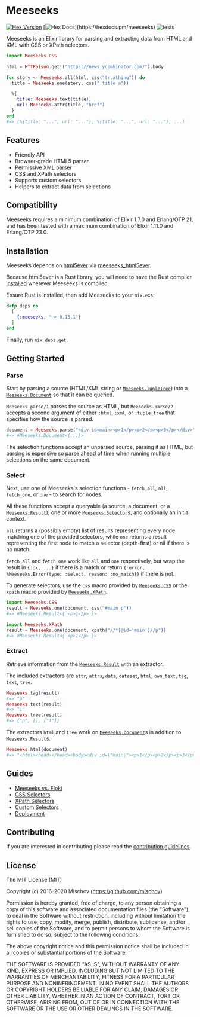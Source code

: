 # Meeseeks

[![Hex Version](https://img.shields.io/hexpm/v/meeseeks.svg?style=flat&color=%23714a94)](https://hex.pm/packages/meeseeks)
[![Hex Docs](https://img.shields.io/badge/hex-docs-%23714a94.svg?style=flat")](https://hexdocs.pm/meeseeks)
![tests](https://github.com/mischov/meeseeks/workflows/tests/badge.svg)

Meeseeks is an Elixir library for parsing and extracting data from HTML and XML with CSS or XPath selectors.

```elixir
import Meeseeks.CSS

html = HTTPoison.get!("https://news.ycombinator.com/").body

for story <- Meeseeks.all(html, css("tr.athing")) do
  title = Meeseeks.one(story, css(".title a"))

  %{
    title: Meeseeks.text(title),
    url: Meeseeks.attr(title, "href")
  }
end
#=> [%{title: "...", url: "..."}, %{title: "...", url: "..."}, ...]
```

## Features

- Friendly API
- Browser-grade HTML5 parser
- Permissive XML parser
- CSS and XPath selectors
- Supports custom selectors
- Helpers to extract data from selections

## Compatibility

Meeseeks requires a minimum combination of Elixir 1.7.0 and Erlang/OTP 21, and has been tested with a maximum combination of Elixir 1.11.0 and Erlang/OTP 23.0.

## Installation

Meeseeks depends on [html5ever](https://github.com/servo/html5ever) via [meeseeks_html5ever](https://github.com/mischov/meeseeks_html5ever).

Because html5ever is a Rust library, you will need to have the Rust compiler [installed](https://www.rust-lang.org/tools/install) wherever Meeseeks is compiled.

Ensure Rust is installed, then add Meeseeks to your `mix.exs`:

```elixir
defp deps do
  [
    {:meeseeks, "~> 0.15.1"}
  ]
end
```

Finally, run `mix deps.get`.

## Getting Started

### Parse

Start by parsing a source (HTML/XML string or [`Meeseeks.TupleTree`](https://hexdocs.pm/meeseeks/Meeseeks.TupleTree.html)) into a [`Meeseeks.Document`](https://hexdocs.pm/meeseeks/Meeseeks.Document.html) so that it can be queried.

`Meeseeks.parse/1` parses the source as HTML, but `Meeseeks.parse/2` accepts a second argument of either `:html`, `:xml`, or `:tuple_tree` that specifies how the source is parsed.

```elixir
document = Meeseeks.parse("<div id=main><p>1</p><p>2</p><p>3</p></div>")
#=> #Meeseeks.Document<{...}>
```

The selection functions accept an unparsed source, parsing it as HTML, but parsing is expensive so parse ahead of time when running multiple selections on the same document.

### Select

Next, use one of Meeseeks's selection functions - `fetch_all`, `all`, `fetch_one`, or `one` - to search for nodes.

All these functions accept a queryable (a source, a document, or a [`Meeseeks.Result`](https://hexdocs.pm/meeseeks/Meeseeks.Result.html)), one or more [`Meeseeks.Selector`](https://hexdocs.pm/meeseeks/Meeseeks.Selector.html)s, and optionally an initial context.

`all` returns a (possibly empty) list of results representing every node matching one of the provided selectors, while `one` returns a result representing the first node to match a selector (depth-first) or nil if there is no match.

`fetch_all` and `fetch_one` work like `all` and `one` respectively, but wrap the result in `{:ok, ...}` if there is a match or return `{:error, %Meeseeks.Error{type: :select, reason: :no_match}}` if there is not.

To generate selectors, use the `css` macro provided by [`Meeseeks.CSS`](https://hexdocs.pm/meeseeks/Meeseeks.CSS.html) or the `xpath` macro provided by [`Meeseeks.XPath`](https://hexdocs.pm/meeseeks/Meeseeks.XPath.html).

```elixir
import Meeseeks.CSS
result = Meeseeks.one(document, css("#main p"))
#=> #Meeseeks.Result<{ <p>1</p> }>

import Meeseeks.XPath
result = Meeseeks.one(document, xpath("//*[@id='main']//p"))
#=> #Meeseeks.Result<{ <p>1</p> }>
```

### Extract

Retrieve information from the [`Meeseeks.Result`](https://hexdocs.pm/meeseeks/Meeseeks.Result.html) with an extractor.

The included extractors are `attr`, `attrs`, `data`, `dataset`, `html`, `own_text`, `tag`, `text`, `tree`.

```elixir
Meeseeks.tag(result)
#=> "p"
Meeseeks.text(result)
#=> "1"
Meeseeks.tree(result)
#=> {"p", [], ["1"]}
```

The extractors `html` and `tree` work on [`Meeseeks.Document`](https://hexdocs.pm/meeseeks/Meeseeks.Document.html)s in addition to [`Meeseeks.Result`](https://hexdocs.pm/meeseeks/Meeseeks.Result.html)s.

```elixir
Meeseeks.html(document)
#=> "<html><head></head><body><div id=\"main\"><p>1</p><p>2</p><p>3</p></div></body></html>"
```

## Guides

- [Meeseeks vs. Floki](guides/meeseeks_vs_floki.md)
- [CSS Selectors](guides/css_selectors.md)
- [XPath Selectors](guides/xpath_selectors.md)
- [Custom Selectors](guides/custom_selectors.md)
- [Deployment](guides/deployment.md)

## Contributing

If you are interested in contributing please read the [contribution guidelines](CONTRIBUTING.md).

## License

The MIT License (MIT)

Copyright (c) 2016-2020 Mischov (https://github.com/mischov)

Permission is hereby granted, free of charge, to any person obtaining a copy
of this software and associated documentation files (the "Software"), to deal
in the Software without restriction, including without limitation the rights
to use, copy, modify, merge, publish, distribute, sublicense, and/or sell
copies of the Software, and to permit persons to whom the Software is
furnished to do so, subject to the following conditions:

The above copyright notice and this permission notice shall be included in
all copies or substantial portions of the Software.

THE SOFTWARE IS PROVIDED "AS IS", WITHOUT WARRANTY OF ANY KIND, EXPRESS OR
IMPLIED, INCLUDING BUT NOT LIMITED TO THE WARRANTIES OF MERCHANTABILITY,
FITNESS FOR A PARTICULAR PURPOSE AND NONINFRINGEMENT. IN NO EVENT SHALL THE
AUTHORS OR COPYRIGHT HOLDERS BE LIABLE FOR ANY CLAIM, DAMAGES OR OTHER
LIABILITY, WHETHER IN AN ACTION OF CONTRACT, TORT OR OTHERWISE, ARISING FROM,
OUT OF OR IN CONNECTION WITH THE SOFTWARE OR THE USE OR OTHER DEALINGS IN
THE SOFTWARE.

